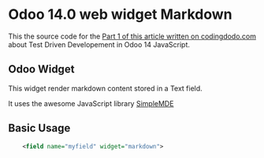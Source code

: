 # Odoo 14.0 web widget Markdown

This the source code for the [Part 1 of this article written on codingdodo.com](https://codingdodo.com/create-odoo-markdown-widget-field-with-tdd-part-1/) about Test Driven Developement in Odoo 14 JavaScript.

## Odoo Widget

This widget render markdown content stored in a Text field.

It uses the awesome JavaScript library [SimpleMDE](https://simplemde.com/)

## Basic Usage

```xml
    <field name="myfield" widget="markdown">
```
